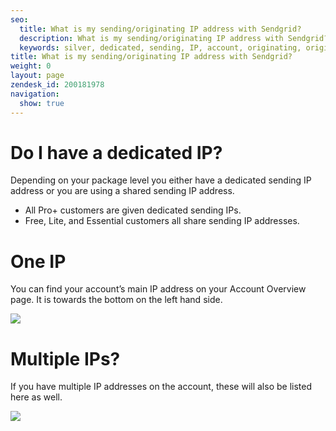 ```yaml
---
seo:
  title: What is my sending/originating IP address with Sendgrid?
  description: What is my sending/originating IP address with Sendgrid?
  keywords: silver, dedicated, sending, IP, account, originating, originate
title: What is my sending/originating IP address with Sendgrid?
weight: 0
layout: page
zendesk_id: 200181978
navigation:
  show: true
---
```


# Do I have a dedicated IP?

Depending on your package level you either have a dedicated sending IP address or you are using a shared sending IP address.

- All Pro+ customers are given dedicated sending IPs.  
- Free, Lite, and Essential customers all share sending IP addresses.

# One IP

You can find your account’s main IP address on your Account Overview page. It is towards the bottom on the left hand side. 

![]({{root_url}}/images/IP_address_maco.png)

 

# Multiple IPs?

If you have multiple IP addresses on the account, these will also be listed here as well. 

![]({{root_url}}/images/2_ips_maco.png)
